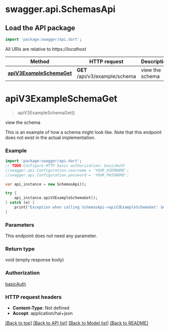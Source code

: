 # swagger.api.SchemasApi

## Load the API package
```dart
import 'package:swagger/api.dart';
```

All URIs are relative to *https://localhost*

Method | HTTP request | Description
------------- | ------------- | -------------
[**apiV3ExampleSchemaGet**](SchemasApi.md#apiV3ExampleSchemaGet) | **GET** /api/v3/example/schema | view the schema


# **apiV3ExampleSchemaGet**
> apiV3ExampleSchemaGet()

view the schema

This is an example of how a schema might look like. Note that this endpoint does not exist in the actual implementation.

### Example 
```dart
import 'package:swagger/api.dart';
// TODO Configure HTTP basic authorization: basicAuth
//swagger.api.Configuration.username = 'YOUR_USERNAME';
//swagger.api.Configuration.password = 'YOUR_PASSWORD';

var api_instance = new SchemasApi();

try { 
    api_instance.apiV3ExampleSchemaGet();
} catch (e) {
    print("Exception when calling SchemasApi->apiV3ExampleSchemaGet: $e\n");
}
```

### Parameters
This endpoint does not need any parameter.

### Return type

void (empty response body)

### Authorization

[basicAuth](../README.md#basicAuth)

### HTTP request headers

 - **Content-Type**: Not defined
 - **Accept**: application/hal+json

[[Back to top]](#) [[Back to API list]](../README.md#documentation-for-api-endpoints) [[Back to Model list]](../README.md#documentation-for-models) [[Back to README]](../README.md)

